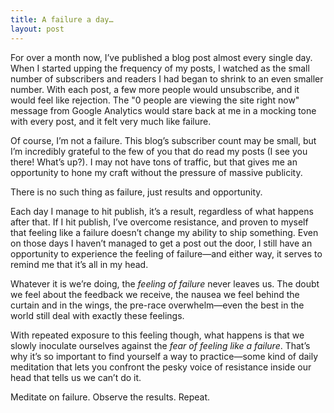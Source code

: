 ```yaml
---
title: A failure a day…
layout: post
---
```


For over a month now, I’ve published a blog post almost every single day. When I started upping the frequency of my posts, I watched as the small number of subscribers and readers I had began to shrink to an even smaller number. With each post, a few more people would unsubscribe, and it would feel like rejection. The "0 people are viewing the site right now" message from Google Analytics would stare back at me in a mocking tone with every post, and it felt very much like failure.

Of course, I’m not a failure. This blog’s subscriber count may be small, but I’m incredibly grateful to the few of you that do read my posts (I see you there! What’s up?). I may not have tons of traffic, but that gives me an opportunity to hone my craft without the pressure of massive publicity.

There is no such thing as failure, just results and opportunity.

Each day I manage to hit publish, it’s a result, regardless of what happens after that. If I hit publish, I’ve overcome resistance, and proven to myself that feeling like a failure doesn’t change my ability to ship something. Even on those days I haven’t managed to get a post out the door, I still have an opportunity to experience the feeling of failure—and either way, it serves to remind me that it’s all in my head.

Whatever it is we’re doing, the *feeling of failure* never leaves us. The doubt we feel about the feedback we receive, the nausea we feel behind the curtain and in the wings, the pre-race overwhelm—even the best in the world still deal with exactly these feelings.

With repeated exposure to this feeling though, what happens is that we slowly inoculate ourselves against the *fear of feeling like a failure*. That’s why it’s so important to find yourself a way to practice—some kind of daily meditation that lets you confront the pesky voice of resistance inside our head that tells us we can’t do it.

Meditate on failure. Observe the results. Repeat.
